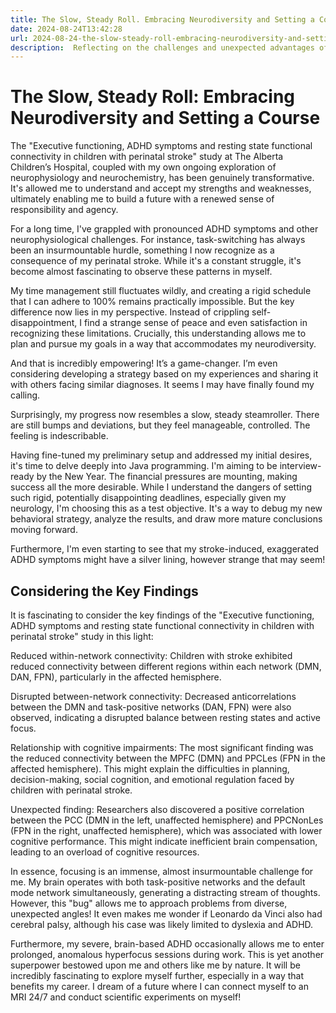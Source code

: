 ```yaml
---
title: The Slow, Steady Roll. Embracing Neurodiversity and Setting a Course
date: 2024-08-24T13:42:28
url: 2024-08-24-the-slow-steady-roll-embracing-neurodiversity-and-setting-a-course.html
description:  Reflecting on the challenges and unexpected advantages of my neurodiversity, particularly the ability to leverage intense focus for productive work, and exploring strategies for managing ADHD and achieving goals.
---
```


# The Slow, Steady Roll: Embracing Neurodiversity and Setting a Course

The "Executive functioning, ADHD symptoms and resting state functional connectivity in children with perinatal stroke" study at The Alberta Children’s Hospital, coupled with my own ongoing exploration of neurophysiology and neurochemistry, has been genuinely transformative. It's allowed me to understand and accept my strengths and weaknesses, ultimately enabling me to build a future with a renewed sense of responsibility and agency.

For a long time, I've grappled with pronounced ADHD symptoms and other neurophysiological challenges. For instance, task-switching has always been an insurmountable hurdle, something I now recognize as a consequence of my perinatal stroke. While it's a constant struggle, it's become almost fascinating to observe these patterns in myself.

My time management still fluctuates wildly, and creating a rigid schedule that I can adhere to 100% remains practically impossible. But the key difference now lies in my perspective. Instead of crippling self-disappointment, I find a strange sense of peace and even satisfaction in recognizing these limitations. Crucially, this understanding allows me to plan and pursue my goals in a way that accommodates my neurodiversity.

And that is incredibly empowering! It’s a game-changer. I’m even considering developing a strategy based on my experiences and sharing it with others facing similar diagnoses. It seems I may have finally found my calling.

Surprisingly, my progress now resembles a slow, steady steamroller. There are still bumps and deviations, but they feel manageable, controlled. The feeling is indescribable.

Having fine-tuned my preliminary setup and addressed my initial desires, it's time to delve deeply into Java programming. I'm aiming to be interview-ready by the New Year. The financial pressures are mounting, making success all the more desirable. While I understand the dangers of setting such rigid, potentially disappointing deadlines, especially given my neurology, I'm choosing this as a test objective. It's a way to debug my new behavioral strategy, analyze the results, and draw more mature conclusions moving forward.

Furthermore, I'm even starting to see that my stroke-induced, exaggerated ADHD symptoms might have a silver lining, however strange that may seem!

## Considering the Key Findings

It is fascinating to consider the key findings of the "Executive functioning, ADHD symptoms and resting state functional connectivity in children with perinatal stroke" study in this light:

<p>Reduced within-network connectivity: Children with stroke exhibited reduced connectivity between different regions within each network (DMN, DAN, FPN), particularly in the affected hemisphere.</p>
<p>Disrupted between-network connectivity: Decreased anticorrelations between the DMN and task-positive networks (DAN, FPN) were also observed, indicating a disrupted balance between resting states and active focus.</p>
<p>Relationship with cognitive impairments: The most significant finding was the reduced connectivity between the MPFC (DMN) and PPCLes (FPN in the affected hemisphere). This might explain the difficulties in planning, decision-making, social cognition, and emotional regulation faced by children with perinatal stroke.</p>
<p>Unexpected finding: Researchers also discovered a positive correlation between the PCC (DMN in the left, unaffected hemisphere) and PPCNonLes (FPN in the right, unaffected hemisphere), which was associated with lower cognitive performance. This might indicate inefficient brain compensation, leading to an overload of cognitive resources.</p>

In essence, focusing is an immense, almost insurmountable challenge for me. My brain operates with both task-positive networks and the default mode network simultaneously, generating a distracting stream of thoughts. However, this "bug" allows me to approach problems from diverse, unexpected angles! It even makes me wonder if Leonardo da Vinci also had cerebral palsy, although his case was likely limited to dyslexia and ADHD.

Furthermore, my severe, brain-based ADHD occasionally allows me to enter prolonged, anomalous hyperfocus sessions during work. This is yet another superpower bestowed upon me and others like me by nature. It will be incredibly fascinating to explore myself further, especially in a way that benefits my career. I dream of a future where I can connect myself to an MRI 24/7 and conduct scientific experiments on myself! 